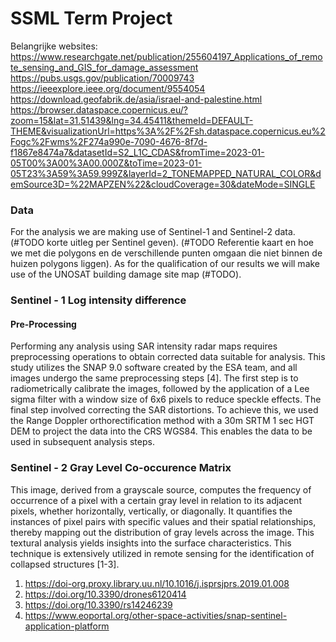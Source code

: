 # SSML Term Project

Belangrijke websites:
https://www.researchgate.net/publication/255604197_Applications_of_remote_sensing_and_GIS_for_damage_assessment
https://pubs.usgs.gov/publication/70009743
https://ieeexplore.ieee.org/document/9554054
https://download.geofabrik.de/asia/israel-and-palestine.html
https://browser.dataspace.copernicus.eu/?zoom=15&lat=31.51439&lng=34.45411&themeId=DEFAULT-THEME&visualizationUrl=https%3A%2F%2Fsh.dataspace.copernicus.eu%2Fogc%2Fwms%2F274a990e-7090-4676-8f7d-f1867e8474a7&datasetId=S2_L1C_CDAS&fromTime=2023-01-05T00%3A00%3A00.000Z&toTime=2023-01-05T23%3A59%3A59.999Z&layerId=2_TONEMAPPED_NATURAL_COLOR&demSource3D=%22MAPZEN%22&cloudCoverage=30&dateMode=SINGLE

### Data
For the analysis we are making use of Sentinel-1 and Sentinel-2 data. (#TODO korte uitleg per Sentinel geven). (#TODO Referentie kaart en hoe we met die polygons en de verschillende punten omgaan die niet binnen de huizen polygons liggen). As for the qualification of our results we will make use of the UNOSAT building damage site map (#TODO). 
### Sentinel - 1 Log intensity difference

#### Pre-Processing
Performing any analysis using SAR intensity radar maps requires preprocessing operations to obtain corrected data suitable for analysis. This study utilizes the SNAP 9.0 software created by the ESA team, and all images undergo the same preprocessing steps [4]. The first step is to radiometrically calibrate the images, followed by the application of a Lee sigma filter with a window size of 6x6 pixels to reduce speckle effects. The final step involved correcting the SAR distortions. To achieve this, we used the Range Doppler orthorectification method with a 30m SRTM 1 sec HGT DEM to project the data into the CRS WGS84. This enables the data to be used in subsequent analysis steps.
### Sentinel - 2 Gray Level Co-occurence Matrix
This image, derived from a grayscale source, computes the frequency of occurrence of a pixel with a certain gray level in relation to its adjacent pixels, whether horizontally, vertically, or diagonally. It quantifies the instances of pixel pairs with specific values and their spatial relationships, thereby mapping out the distribution of gray levels across the image. This textural analysis yields insights into the surface characteristics. This technique is extensively utilized in remote sensing for the identification of collapsed structures [1-3].

1. https://doi-org.proxy.library.uu.nl/10.1016/j.isprsjprs.2019.01.008
2. https://doi.org/10.3390/drones6120414
3. https://doi.org/10.3390/rs14246239
4. https://www.eoportal.org/other-space-activities/snap-sentinel-application-platform

